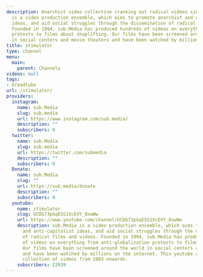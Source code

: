 ```yaml
---
description: Anarchist video collective cranking out radical videos since 1994. sub.Media
  is a video production ensemble, which aims to promote anarchist and anti-capitalist
  ideas, and aid social struggles through the dissemination of radical films and videos.
  Founded in 1994, sub.Media has produced hundreds of videos on everything from anti-globalization
  protests to films about shoplifting. Our films have been screened around the world
  in social centers and movie theaters and have been watched by millions on the internet.
title: stimulator
type: channel
menu:
  main:
    parent: Channels
videos: null
tags:
- breadtube
url: /stimulator/
providers:
  instagram:
    name: sub.Media
    slug: sub.media
    url: https://www.instagram.com/sub.media/
    description: ""
    subscribers: 0
  twitter:
    name: sub.Media
    slug: sub.media
    url: https://twitter.com/submedia
    description: ""
    subscribers: 0
  Donate:
    name: sub.Media
    slug: ""
    url: https://sub.media/donate
    description: ""
    subscribers: 0
  youtube:
    name: stimulator
    slug: UCDG73pGqESS1XcEVY_0xwWw
    url: https://www.youtube.com/channel/UCDG73pGqESS1XcEVY_0xwWw
    description: sub.Media is a video production ensemble, which aims to promote anarchist
      and anti-capitalist ideas, and aid social struggles through the dissemination
      of radical films and videos. Founded in 1994, sub.Media has produced hundreds
      of videos on everything from anti-globalization protests to films about shoplifting.
      Our films have been screened around the world in social centers and movie theaters
      and have been watched by millions on the internet. This youtube channel is a
      collection of videos from 2003 onwards.
    subscribers: 22939
---
```

